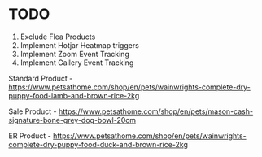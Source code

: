 # TODO
1. Exclude Flea Products
2. Implement Hotjar Heatmap triggers
3. Implement Zoom Event Tracking
4. Implement Gallery Event Tracking

Standard Product - https://www.petsathome.com/shop/en/pets/wainwrights-complete-dry-puppy-food-lamb-and-brown-rice-2kg

Sale Product - https://www.petsathome.com/shop/en/pets/mason-cash-signature-bone-grey-dog-bowl-20cm

ER Product - https://www.petsathome.com/shop/en/pets/wainwrights-complete-dry-puppy-food-duck-and-brown-rice-2kg